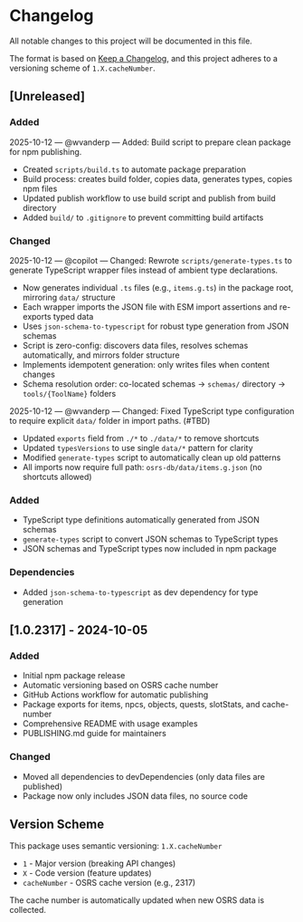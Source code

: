 # Changelog

All notable changes to this project will be documented in this file.

The format is based on [Keep a Changelog](https://keepachangelog.com/en/1.0.0/),
and this project adheres to a versioning scheme of `1.X.cacheNumber`.

## [Unreleased]

### Added

2025-10-12 — @wvanderp — Added: Build script to prepare clean package for npm publishing.

- Created `scripts/build.ts` to automate package preparation
- Build process: creates build folder, copies data, generates types, copies npm files
- Updated publish workflow to use build script and publish from build directory
- Added `build/` to `.gitignore` to prevent committing build artifacts

### Changed

2025-10-12 — @copilot — Changed: Rewrote `scripts/generate-types.ts` to generate TypeScript wrapper files instead of ambient type declarations.

- Now generates individual `.ts` files (e.g., `items.g.ts`) in the package root, mirroring `data/` structure
- Each wrapper imports the JSON file with ESM import assertions and re-exports typed data
- Uses `json-schema-to-typescript` for robust type generation from JSON schemas
- Script is zero-config: discovers data files, resolves schemas automatically, and mirrors folder structure
- Implements idempotent generation: only writes files when content changes
- Schema resolution order: co-located schemas → `schemas/` directory → `tools/{ToolName}` folders

2025-10-12 — @wvanderp — Changed: Fixed TypeScript type configuration to require explicit `data/` folder in import paths. (#TBD)

- Updated `exports` field from `./*` to `./data/*` to remove shortcuts
- Updated `typesVersions` to use single `data/*` pattern for clarity
- Modified `generate-types` script to automatically clean up old patterns
- All imports now require full path: `osrs-db/data/items.g.json` (no shortcuts allowed)

### Added

- TypeScript type definitions automatically generated from JSON schemas
- `generate-types` script to convert JSON schemas to TypeScript types
- JSON schemas and TypeScript types now included in npm package

### Dependencies

- Added `json-schema-to-typescript` as dev dependency for type generation

## [1.0.2317] - 2024-10-05

### Added

- Initial npm package release
- Automatic versioning based on OSRS cache number
- GitHub Actions workflow for automatic publishing
- Package exports for items, npcs, objects, quests, slotStats, and cache-number
- Comprehensive README with usage examples
- PUBLISHING.md guide for maintainers

### Changed

- Moved all dependencies to devDependencies (only data files are published)
- Package now only includes JSON data files, no source code

## Version Scheme

This package uses semantic versioning: `1.X.cacheNumber`

- `1` - Major version (breaking API changes)
- `X` - Code version (feature updates)
- `cacheNumber` - OSRS cache version (e.g., 2317)

The cache number is automatically updated when new OSRS data is collected.
